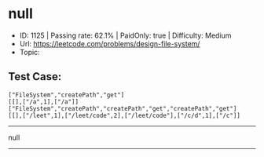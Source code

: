 # null                                                           

* ID: 1125    | Passing rate: 62.1% | PaidOnly: true   | Difficulty: Medium 
* Url: https://leetcode.com/problems/design-file-system/ 
* Topic:  

## Test Case:

```
["FileSystem","createPath","get"]
[[],["/a",1],["/a"]]
["FileSystem","createPath","createPath","get","createPath","get"]
[[],["/leet",1],["/leet/code",2],["/leet/code"],["/c/d",1],["/c"]]
```

---

null

---